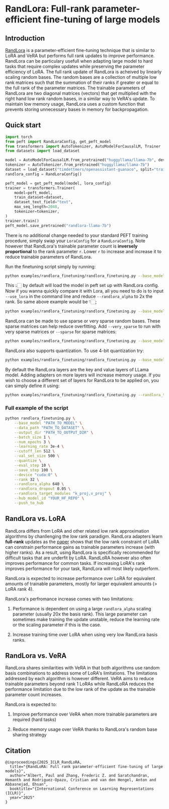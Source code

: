 # RandLora: Full-rank parameter-efficient fine-tuning of large models 

## Introduction
[RandLora](https://huggingface.co/papers/2502.00987) is a parameter-efficient fine-tuning technique that is similar to LoRA and VeRA but performs full rank updates to improve performance. RandLora can be particulary usefull when adapting large model to hard tasks that require complex updates while preserving the parameter efficiency of LoRA. The full rank update of RandLora is acheived by linearly scaling random bases. The random bases are a collection of multiple low rank matrices such that the summation of their ranks if greater or equal to the full rank of the parameter matrices. The trainable parameters of RandLora are two diagonal matrices (vectors) that get multiplied with the right hand low rank random bases, in a similar way to VeRA's update. To maintain low memory usage, RandLora uses a custom function that prevents storing unnecessary bases in memory for backpropagation.

## Quick start
```python
import torch
from peft import RandLoraConfig, get_peft_model
from transformers import AutoTokenizer, AutoModelForCausalLM, Trainer
from datasets import load_dataset

model = AutoModelForCausalLM.from_pretrained("huggyllama/llama-7b", device_map="cuda")
tokenizer = AutoTokenizer.from_pretrained("huggyllama/llama-7b")
dataset = load_dataset("timdettmers/openassistant-guanaco", split="train")
randlora_config = RandLoraConfig()

peft_model = get_peft_model(model, lora_config)
trainer = transformers.Trainer(
    model=peft_model,
    train_dataset=dataset,
    dataset_text_field="text",
    max_seq_length=2048,
    tokenizer=tokenizer,
)
trainer.train()
peft_model.save_pretrained("randlora-llama-7b")
```

There is no additional change needed to your standard PEFT training procedure, simply swap your `LoraConfig` for a `RandLoraConfig`. Note however that RandLora's trainable parameter count is **inversely proportional** to the rank parameter `r`. Lower `r` to increase and increase it to reduce trainable parameters of RandLora.

Run the finetuning script simply by running:
```bash
python examples/randlora_finetuning/randlora_finetuning.py --base_model meta-llama/Meta-Llama-3-8B --data_path timdettmers/openassistant-guanaco
```
This 👆🏻 by default will load the model in peft set up with RandLora config. Now if you wanna quickly compare it with Lora, all you need to do is to input ` --use_lora` in the command line and reduce `--randlora_alpha` to 2x the rank. So same above example would be 👇🏻;

```bash
python examples/randlora_finetuning/randlora_finetuning.py --base_model meta-llama/Meta-Llama-3-8B --data_path timdettmers/openassistant-guanaco --use_lora --rank 32 --randlora_alpha 64
```

RandLora can be made to use sparse or very sparse random bases. These sparse matrices can help reduce overfitting. Add `--very_sparse` to run with very sparse matrices or `--sparse` for sparse matrices:

```bash
python examples/randlora_finetuning/randlora_finetuning.py --base_model meta-llama/Meta-Llama-3-8B --sparse
```

RandLora also supports quantization. To use 4-bit quantization try:

```bash
python examples/randlora_finetuning/randlora_finetuning.py --base_model meta-llama/Meta-Llama-3-8B --quantize
```

By default the RandLora layers are the key and value layers of LLama model. Adding adapters on more layers will increase memory usage. If you wish to choose a different set of layers for RandLora to be applied on, you can simply define it using:
```bash
python examples/randlora_finetuning/randlora_finetuning.py --randlora_target_modules "q_proj,k_proj,v_proj" 
```

### Full example of the script 
```bash
python randlora_finetuning.py \
    --base_model "PATH_TO_MODEL" \
    --data_path "PATH_TO_DATASET" \
    --output_dir "PATH_TO_OUTPUT_DIR" \
    --batch_size 1 \
    --num_epochs 3 \
    --learning_rate 3e-4 \
    --cutoff_len 512 \
    --val_set_size 500 \
    --quantize \
    --eval_step 10 \
    --save_step 100 \
    --device "cuda:0" \
    --rank 32 \
    --randlora_alpha 640 \
    --randlora_dropout 0.05 \
    --randlora_target_modules "k_proj,v_proj" \
    --hub_model_id "YOUR_HF_REPO" \
    --push_to_hub
```

## RandLora vs. LoRA
RandLora differs from LoRA and other related low rank approximation algorithms by chanllenging the low rank paradigm. RandLora adapters learn **full-rank** updates as the [paper](https://huggingface.co/papers/2502.00987) shows that the low rank constraint of LoRA can constrain performance gains as trainable parameters increase (with higher ranks). As a result, using RandLora is specifically recommended for difficult tasks that are underfit by LoRA. RandLoRA however also often improves performance for common tasks. If increasing LoRA's rank improves performance for your task, RandLora will most likely outperform.

RandLora is expected to increase performance over LoRA for equivalent amounts of trainable parameters, mostly for larger equivalent amounts (> LoRA rank 4).

RandLora's perfromance increase comes with two limitations:

1. Performance is dependent on using a large `randlora_alpha` scaling parameter (usually 20x the basis rank). This large parameter can sometimes make training the update unstable, reduce the learning rate or the scaling parameter if this is the case.

2. Increase training time over LoRA when using very low RandLora basis ranks.

## RandLora vs. VeRA
RandLora shares similarities with VeRA in that both algorithms use random basis combinations to address some of LoRA's limitations. The limitations addressed by each algorithm is however different.
VeRA aims to reduce trainable parameters beyond rank 1 LoRAs while RandLoRA reduces the performance limitation due to the low rank of the update as the trainable parameter count increases.

RandLora is expected to:

1. Improve performance over VeRA when more trainable parameters are required (hard tasks)

2. Reduce memory usage over VeRA thanks to RandLora's random base sharing strategy


## Citation
```
@inproceedings{2025_ICLR_RandLoRA,
  title="{RandLoRA: Full rank parameter-efficient fine-tuning of large models}",
  author="Albert, Paul and Zhang, Frederic Z. and Saratchandran, Hemanth and Rodriguez-Opazo, Cristian and van den Hengel, Anton and Abbasnejad, Ehsan",
  booktitle="{International Conference on Learning Representations (ICLR)}",
  year="2025"
}
```